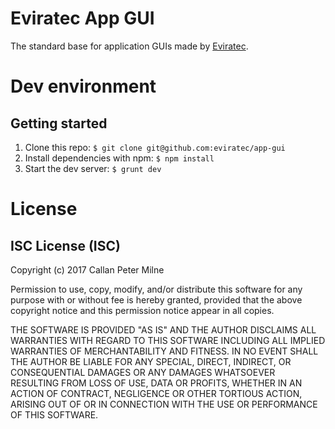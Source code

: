 # Eviratec App GUI

The standard base for application GUIs made by [Eviratec](http://www.eviratec.com).

# Dev environment

## Getting started

1. Clone this repo: `$ git clone git@github.com:eviratec/app-gui`
2. Install dependencies with npm: `$ npm install`
3. Start the dev server: `$ grunt dev`

# License

## ISC License (ISC)

Copyright (c) 2017 Callan Peter Milne

Permission to use, copy, modify, and/or distribute this software for any purpose with or without fee is hereby granted, provided that the above copyright notice and this permission notice appear in all copies.

THE SOFTWARE IS PROVIDED "AS IS" AND THE AUTHOR DISCLAIMS ALL WARRANTIES WITH REGARD TO THIS SOFTWARE INCLUDING ALL IMPLIED WARRANTIES OF MERCHANTABILITY AND FITNESS. IN NO EVENT SHALL THE AUTHOR BE LIABLE FOR ANY SPECIAL, DIRECT, INDIRECT, OR CONSEQUENTIAL DAMAGES OR ANY DAMAGES WHATSOEVER RESULTING FROM LOSS OF USE, DATA OR PROFITS, WHETHER IN AN ACTION OF CONTRACT, NEGLIGENCE OR OTHER TORTIOUS ACTION, ARISING OUT OF OR IN CONNECTION WITH THE USE OR PERFORMANCE OF THIS SOFTWARE.
